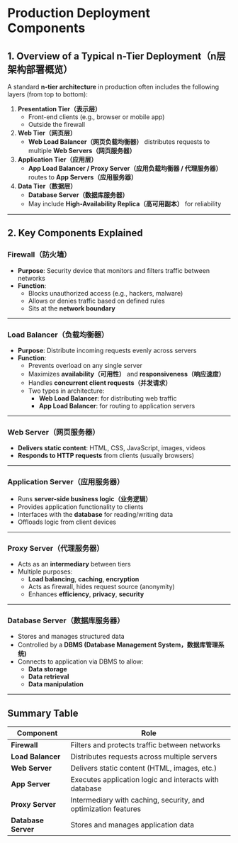 # Production Deployment Components

## **1. Overview of a Typical n-Tier Deployment（n层架构部署概览）**

A standard **n-tier architecture** in production often includes the following layers (from top to bottom):

1. **Presentation Tier（表示层）**
    - Front-end clients (e.g., browser or mobile app)
    - Outside the firewall
2. **Web Tier（网页层）**
    - **Web Load Balancer（网页负载均衡器）** distributes requests to multiple **Web Servers（网页服务器）**
3. **Application Tier（应用层）**
    - **App Load Balancer / Proxy Server（应用负载均衡器 / 代理服务器）** routes to **App Servers（应用服务器）**
4. **Data Tier（数据层）**
    - **Database Server（数据库服务器）**
    - May include **High-Availability Replica（高可用副本）** for reliability

---

## **2. Key Components Explained**

### **Firewall（防火墙）**

- **Purpose**: Security device that monitors and filters traffic between networks
- **Function**:
    - Blocks unauthorized access (e.g., hackers, malware)
    - Allows or denies traffic based on defined rules
    - Sits at the **network boundary**

---

### **Load Balancer（负载均衡器）**

- **Purpose**: Distribute incoming requests evenly across servers
- **Function**:
    - Prevents overload on any single server
    - Maximizes **availability（可用性）** and **responsiveness（响应速度）**
    - Handles **concurrent client requests（并发请求）**
    - Two types in architecture:
        - **Web Load Balancer**: for distributing web traffic
        - **App Load Balancer**: for routing to application servers

---

### **Web Server（网页服务器）**

- **Delivers static content**: HTML, CSS, JavaScript, images, videos
- **Responds to HTTP requests** from clients (usually browsers)

---

### **Application Server（应用服务器）**

- Runs **server-side business logic（业务逻辑）**
- Provides application functionality to clients
- Interfaces with the **database** for reading/writing data
- Offloads logic from client devices

---

### **Proxy Server（代理服务器）**

- Acts as an **intermediary** between tiers
- Multiple purposes:
    - **Load balancing**, **caching**, **encryption**
    - Acts as firewall, hides request source (anonymity)
    - Enhances **efficiency**, **privacy**, **security**

---

### **Database Server（数据库服务器）**

- Stores and manages structured data
- Controlled by a **DBMS (Database Management System，数据库管理系统)**
- Connects to application via DBMS to allow:
    - **Data storage**
    - **Data retrieval**
    - **Data manipulation**

---

## **Summary Table**

| **Component** | **Role** |
| --- | --- |
| **Firewall** | Filters and protects traffic between networks |
| **Load Balancer** | Distributes requests across multiple servers |
| **Web Server** | Delivers static content (HTML, images, etc.) |
| **App Server** | Executes application logic and interacts with database |
| **Proxy Server** | Intermediary with caching, security, and optimization features |
| **Database Server** | Stores and manages application data |